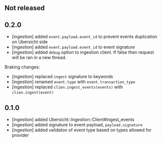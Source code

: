 ## Not released
## 0.2.0

- [ingestion] added `event.payload.event_id` to prevent events duplication on Ubersicht side
- [ingestion] added `event.payload.event_id` to event signature
- [ingestion] added `debug` option to ingestion client. If false then request will be ran in a new thread.

Braking changes:

- [ingestion] replaced `ingest` signature to keywords
- [ingestion] renamed `event.type` with `event.transaction_type`
- [ingestion] replaced `clien.ingest_events(events)` with `clien.ingest(event)`

## 0.1.0

- [ingestion] added Ubersicht::Ingestion::Client#ingest_events
- [ingestion] added signature to event payload, `payload.signature`
- [ingestion] added validaton of event type based on types allowed for provider

